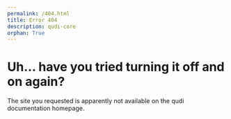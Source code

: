 ```yaml
---
permalink: /404.html
title: Error 404
description: qudi-core
orphan: True
---
```


# Uh... have you tried turning it off and on again?
The site you requested is apparently not available on the qudi documentation homepage.